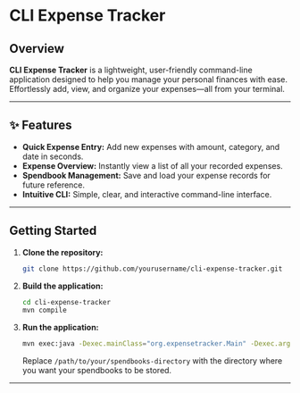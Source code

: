 # CLI Expense Tracker

## Overview

**CLI Expense Tracker** is a lightweight, user-friendly command-line application designed to help you manage your personal finances with ease. Effortlessly add, view, and organize your expenses—all from your terminal.

---

## ✨ Features

- **Quick Expense Entry:** Add new expenses with amount, category, and date in seconds.
- **Expense Overview:** Instantly view a list of all your recorded expenses.
- **Spendbook Management:** Save and load your expense records for future reference.
- **Intuitive CLI:** Simple, clear, and interactive command-line interface.

---

## Getting Started

1. **Clone the repository:**
   ```bash
   git clone https://github.com/yourusername/cli-expense-tracker.git
   ```
2. **Build the application:**
   ```bash
   cd cli-expense-tracker
   mvn compile
   ```
3. **Run the application:**
   ```bash
   mvn exec:java -Dexec.mainClass="org.expensetracker.Main" -Dexec.args="/path/to/your/spendbooks-directory"
   ```
   Replace `/path/to/your/spendbooks-directory` with the directory where you want your spendbooks to be stored.

---

